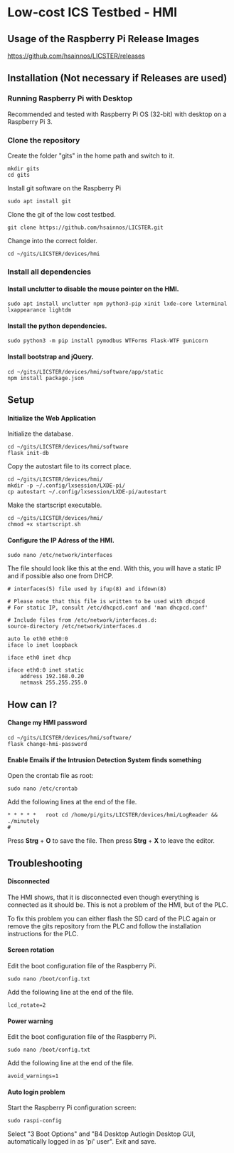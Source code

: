 # Low-cost ICS Testbed - HMI

## Usage of the Raspberry Pi Release Images

https://github.com/hsainnos/LICSTER/releases

## Installation (Not necessary if Releases are used)

### Running Raspberry Pi with Desktop

Recommended and tested with Raspberry Pi OS (32-bit) with desktop on a Raspberry Pi 3.

### Clone the repository

Create the folder "gits" in the home path and switch to it.

```
mkdir gits
cd gits
```

Install git software on the Raspberry Pi
```
sudo apt install git
```

Clone the git of the low cost testbed.

```
git clone https://github.com/hsainnos/LICSTER.git
```

Change into the correct folder.

```
cd ~/gits/LICSTER/devices/hmi
```

### Install all dependencies


#### Install unclutter to disable the mouse pointer on the HMI.

```
sudo apt install unclutter npm python3-pip xinit lxde-core lxterminal lxappearance lightdm
```

#### Install the python dependencies.

```
sudo python3 -m pip install pymodbus WTForms Flask-WTF gunicorn
```

#### Install bootstrap and jQuery.

```
cd ~/gits/LICSTER/devices/hmi/software/app/static
npm install package.json
```

## Setup

#### Initialize the Web Application

Initialize the database.

```
cd ~/gits/LICSTER/devices/hmi/software
flask init-db
```

Copy the autostart file to its correct place.

```
cd ~/gits/LICSTER/devices/hmi/
mkdir -p ~/.config/lxsession/LXDE-pi/
cp autostart ~/.config/lxsession/LXDE-pi/autostart
```

Make the startscript executable.

```
cd ~/gits/LICSTER/devices/hmi/
chmod +x startscript.sh
```

#### Configure the IP Adress of the HMI.

```
sudo nano /etc/network/interfaces
```

The file should look like this at the end. With this, you will have a static IP and if possible also one from DHCP.

```
# interfaces(5) file used by ifup(8) and ifdown(8)

# Please note that this file is written to be used with dhcpcd
# For static IP, consult /etc/dhcpcd.conf and 'man dhcpcd.conf'

# Include files from /etc/network/interfaces.d:
source-directory /etc/network/interfaces.d

auto lo eth0 eth0:0
iface lo inet loopback

iface eth0 inet dhcp

iface eth0:0 inet static
    address 192.168.0.20
    netmask 255.255.255.0

```


## How can I?

#### Change my HMI password

```
cd ~/gits/LICSTER/devices/hmi/software/
flask change-hmi-password
```

#### Enable Emails if the Intrusion Detection System finds something

Open the crontab file as root:

```
sudo nano /etc/crontab
```

Add the following lines at the end of the file.

```
* * * * *   root cd /home/pi/gits/LICSTER/devices/hmi/LogReader && ./minutely
#
```

Press __Strg__ + __O__ to save the file. Then press __Strg__ + __X__ to leave the editor. 

## Troubleshooting

#### Disconnected

The HMI shows, that it is disconnected even though everything is connected as it should be. This is not a problem of the HMI, but of the PLC. 

To fix this problem you can either flash the SD card of the PLC again or remove the gits repository from the PLC and follow the installation instructions for the PLC.

#### Screen rotation

Edit the boot configuration file of the Raspberry Pi.
```
sudo nano /boot/config.txt
```

Add the following line at the end of the file.
```
lcd_rotate=2
```


#### Power warning

Edit the boot configuration file of the Raspberry Pi.
```
sudo nano /boot/config.txt
```

Add the following line at the end of the file.
```
avoid_warnings=1
```

#### Auto login problem

Start the Raspberry Pi configuration screen:

```
sudo raspi-config
```

Select "3 Boot Options" and "B4 Desktop Autlogin Desktop GUI, automatically logged in as 'pi' user".
Exit and save.


